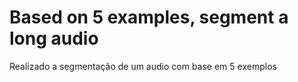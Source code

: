 # Based on 5 examples, segment a long audio
Realizado a segmentação de um audio com base em 5 exemplos 
